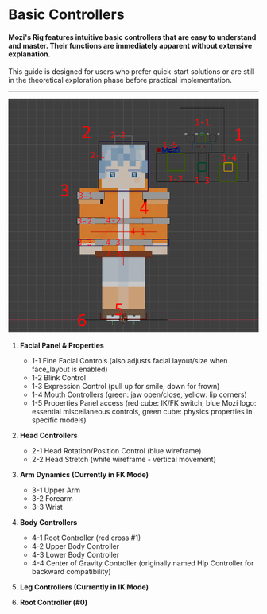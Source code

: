 # Basic Controllers  

#### Mozi's Rig features intuitive basic controllers that are easy to understand and master. Their functions are immediately apparent without extensive explanation.  

This guide is designed for users who prefer quick-start solutions or are still in the theoretical exploration phase before practical implementation.  

---  

![Main Controllers](/asstes/basic.png)  

1. **Facial Panel & Properties**  
   - 1-1 Fine Facial Controls (also adjusts facial layout/size when face_layout is enabled)  
   - 1-2 Blink Control  
   - 1-3 Expression Control (pull up for smile, down for frown)  
   - 1-4 Mouth Controllers (green: jaw open/close, yellow: lip corners)  
   - 1-5 Properties Panel access (red cube: IK/FK switch, blue Mozi logo: essential miscellaneous controls, green cube: physics properties in specific models)  

2. **Head Controllers**  
   - 2-1 Head Rotation/Position Control (blue wireframe)  
   - 2-2 Head Stretch (white wireframe - vertical movement)  

3. **Arm Dynamics (Currently in FK Mode)**  
   - 3-1 Upper Arm  
   - 3-2 Forearm  
   - 3-3 Wrist  

4. **Body Controllers**  
   - 4-1 Root Controller (red cross #1)  
   - 4-2 Upper Body Controller  
   - 4-3 Lower Body Controller  
   - 4-4 Center of Gravity Controller (originally named Hip Controller for backward compatibility)  

5. **Leg Controllers (Currently in IK Mode)**  

6. **Root Controller (#0)**  

